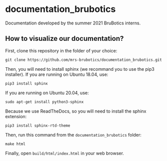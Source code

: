 # documentation_brubotics
Documentation developed by the summer 2021 BruBotics interns.

## How to visualize our documentation?

First, clone this repository in the folder of your choice:
```
git clone https://github.com/mrs-brubotics/documentation_brubotics.git
```
Then, you will need to install sphinx (we recommand you to use the pip3 installer).
If you are running on Ubuntu 18.04, use:
```
pip3 install sphinx
```
If you are running on Ubuntu 20.04, use:
```
sudo apt-get install python3-sphinx
```
Because we use ReadTheDocs, so you will need to install the sphinx extension:
```
pip3 install sphinx-rtd-theme
```
Then, run this command from the `documentation_brubotics` folder:
```
make html
```
Finally, open `build/html/index.html` in your web browser.
